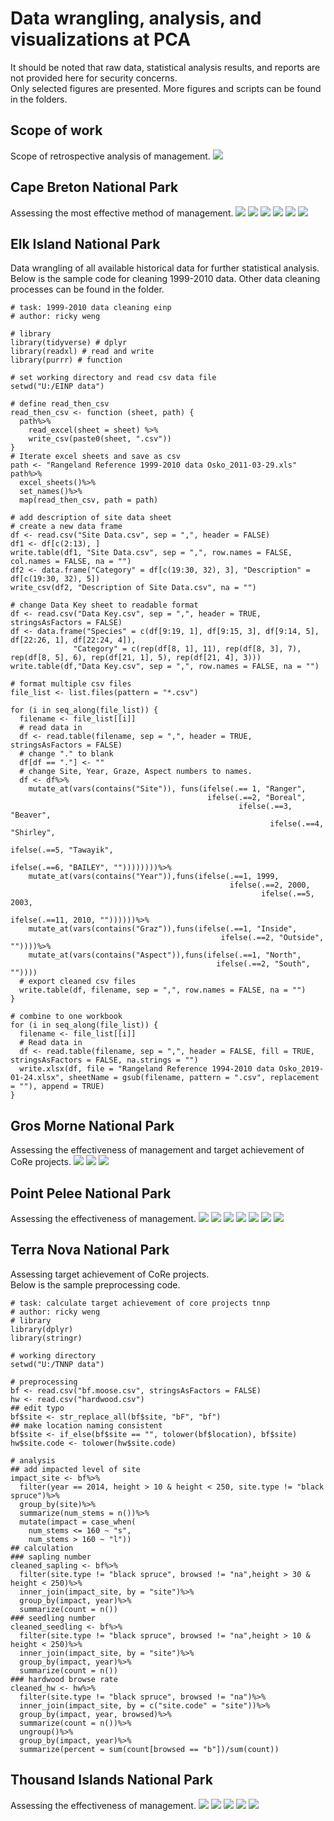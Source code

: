 # Data wrangling, analysis, and visualizations at PCA
It should be noted that raw data, statistical analysis results, and reports are not provided here for security concerns.    
Only selected figures are presented. More figures and scripts can be found in the folders.
## Scope of work
Scope of retrospective analysis of management.
![](https://github.com/RickWeng/pca-collection/blob/master/scope/figures/scopeofreview.png)
## Cape Breton National Park
Assessing the most effective method of management.
![](https://github.com/RickWeng/pca-collection/blob/master/cbhnp/figures/browse-CI.png)
![](https://github.com/RickWeng/pca-collection/blob/master/cbhnp/figures/histogram-browse.png)
![](https://github.com/RickWeng/pca-collection/blob/master/cbhnp/figures/growth-WS.png)
![](https://github.com/RickWeng/pca-collection/blob/master/cbhnp/figures/Box-difference-WS.png)
![](https://github.com/RickWeng/pca-collection/blob/master/cbhnp/figures/difference-WS.png)
![](https://github.com/RickWeng/pca-collection/blob/master/cbhnp/figures/survival-species.png)
## Elk Island National Park
Data wrangling of all available historical data for further statistical analysis.   
Below is the sample code for cleaning 1999-2010 data. Other data cleaning processes can be found in the folder.
```
# task: 1999-2010 data cleaning einp
# author: ricky weng

# library
library(tidyverse) # dplyr
library(readxl) # read and write
library(purrr) # function

# set working directory and read csv data file 
setwd("U:/EINP data")

# define read_then_csv
read_then_csv <- function (sheet, path) {
  path%>%
    read_excel(sheet = sheet) %>% 
    write_csv(paste0(sheet, ".csv"))
}
# Iterate excel sheets and save as csv
path <- "Rangeland Reference 1999-2010 data Osko_2011-03-29.xls"
path%>%
  excel_sheets()%>%
  set_names()%>% 
  map(read_then_csv, path = path)

# add description of site data sheet
# create a new data frame 
df <- read.csv("Site Data.csv", sep = ",", header = FALSE)
df1 <- df[c(2:13), ]
write.table(df1, "Site Data.csv", sep = ",", row.names = FALSE, col.names = FALSE, na = "")
df2 <- data.frame("Category" = df[c(19:30, 32), 3], "Description" = df[c(19:30, 32), 5])
write_csv(df2, "Description of Site Data.csv", na = "")

# change Data Key sheet to readable format
df <- read.csv("Data Key.csv", sep = ",", header = TRUE, stringsAsFactors = FALSE)
df <- data.frame("Species" = c(df[9:19, 1], df[9:15, 3], df[9:14, 5], df[22:26, 1], df[22:24, 4]),
              "Category" = c(rep(df[8, 1], 11), rep(df[8, 3], 7), rep(df[8, 5], 6), rep(df[21, 1], 5), rep(df[21, 4], 3)))
write.table(df,"Data Key.csv", sep = ",", row.names = FALSE, na = "")

# format multiple csv files
file_list <- list.files(pattern = "*.csv")

for (i in seq_along(file_list)) {
  filename <- file_list[[i]]
  # read data in
  df <- read.table(filename, sep = ",", header = TRUE, stringsAsFactors = FALSE)
  # change "." to blank
  df[df == "."] <- ""
  # change Site, Year, Graze, Aspect numbers to names.
  df <- df%>%
    mutate_at(vars(contains("Site")), funs(ifelse(.== 1, "Ranger",
                                            ifelse(.==2, "Boreal",
                                                   ifelse(.==3, "Beaver",
                                                          ifelse(.==4, "Shirley",
                                                                 ifelse(.==5, "Tawayik",
                                                                        ifelse(.==6, "BAILEY", ""))))))))%>%
    mutate_at(vars(contains("Year")),funs(ifelse(.==1, 1999,
                                                 ifelse(.==2, 2000,
                                                        ifelse(.==5, 2003,
                                                               ifelse(.==11, 2010, ""))))))%>%
    mutate_at(vars(contains("Graz")),funs(ifelse(.==1, "Inside",
                                               ifelse(.==2, "Outside", ""))))%>%
    mutate_at(vars(contains("Aspect")),funs(ifelse(.==1, "North",
                                              ifelse(.==2, "South", ""))))
  # export cleaned csv files  
  write.table(df, filename, sep = ",", row.names = FALSE, na = "")
}  

# combine to one workbook
for (i in seq_along(file_list)) {
  filename <- file_list[[i]]
  # Read data in
  df <- read.table(filename, sep = ",", header = FALSE, fill = TRUE, stringsAsFactors = FALSE, na.strings = "")
  write.xlsx(df, file = "Rangeland Reference 1994-2010 data Osko_2019-01-24.xlsx", sheetName = gsub(filename, pattern = ".csv", replacement = ""), append = TRUE)
}
```
## Gros Morne National Park
Assessing the effectiveness of management and target achievement of CoRe projects.
![](https://github.com/RickWeng/pca-collection/blob/master/gmnp/figures/gmnp-moosepop.png)
![](https://github.com/RickWeng/pca-collection/blob/master/gmnp/figures/gmnp-woody-browse.png)
![](https://github.com/RickWeng/pca-collection/blob/master/gmnp/figures/gmnp-woody-growth.png)
## Point Pelee National Park
Assessing the effectiveness of management.
![](https://github.com/RickWeng/pca-collection/blob/master/ppnp/figures/Percent5Q1.png)
![](https://github.com/RickWeng/pca-collection/blob/master/ppnp/figures/Question4.png)
![](https://github.com/RickWeng/pca-collection/blob/master/ppnp/figures/Question42.png)
![](https://github.com/RickWeng/pca-collection/blob/master/ppnp/figures/Sleepy%20Hollow_species.png)
![](https://github.com/RickWeng/pca-collection/blob/master/ppnp/figures/Q52.png)
![](https://github.com/RickWeng/pca-collection/blob/master/ppnp/figures/Q7_overall.png)
![](https://github.com/RickWeng/pca-collection/blob/master/ppnp/figures/Q7_individual.png)
## Terra Nova National Park
Assessing target achievement of CoRe projects.    
Below is the sample preprocessing code.
```
# task: calculate target achievement of core projects tnnp
# author: ricky weng
# library
library(dplyr)
library(stringr)

# working directory
setwd("U:/TNNP data")

# preprocessing
bf <- read.csv("bf.moose.csv", stringsAsFactors = FALSE)
hw <- read.csv("hardwood.csv")
## edit typo
bf$site <- str_replace_all(bf$site, "bF", "bf")
## make location naming consistent
bf$site <- if_else(bf$site == "", tolower(bf$location), bf$site)
hw$site.code <- tolower(hw$site.code)

# analysis
## add impacted level of site
impact_site <- bf%>%
  filter(year == 2014, height > 10 & height < 250, site.type != "black spruce")%>%
  group_by(site)%>%
  summarize(num_stems = n())%>%
  mutate(impact = case_when(
    num_stems <= 160 ~ "s",
    num_stems > 160 ~ "l"))
## calculation
### sapling number
cleaned_sapling <- bf%>%
  filter(site.type != "black spruce", browsed != "na",height > 30 & height < 250)%>%
  inner_join(impact_site, by = "site")%>%
  group_by(impact, year)%>%
  summarize(count = n())
### seedling number
cleaned_seedling <- bf%>%
  filter(site.type != "black spruce", browsed != "na",height > 10 & height < 250)%>%
  inner_join(impact_site, by = "site")%>%
  group_by(impact, year)%>%
  summarize(count = n())
### hardwood browse rate
cleaned_hw <- hw%>%
  filter(site.type != "black spruce", browsed != "na")%>%
  inner_join(impact_site, by = c("site.code" = "site"))%>%
  group_by(impact, year, browsed)%>%
  summarize(count = n())%>%
  ungroup()%>%
  group_by(impact, year)%>%
  summarize(percent = sum(count[browsed == "b"])/sum(count))
```
## Thousand Islands National Park
Assessing the effectiveness of management.
![](https://github.com/RickWeng/pca-collection/blob/master/tinp/figures/tinp-spring-sum.png)
![](https://github.com/RickWeng/pca-collection/blob/master/tinp/figures/tinp-spring-prop.png)
![](https://github.com/RickWeng/pca-collection/blob/master/tinp/figures/tinp-sw-seedling.png)
![](https://github.com/RickWeng/pca-collection/blob/master/tinp/figures/tinp-dba-sp.png)
![](https://github.com/RickWeng/pca-collection/blob/master/tinp/figures/tinp-dbb-sp.png)
